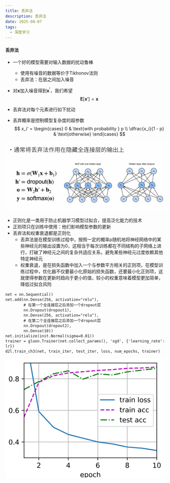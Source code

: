 ```yaml
---
title: 丢弃法
description: 丢弃法
date: 2025-08-07
tags:
  - 深度学习
---
```


#### 丢弃法
* 一个好的模型需要对输入数据的扰动鲁棒
   * 使用有噪音的数据等价于Tikhonov法则
   * 丢弃法：在层之间加入噪音
* 对$\mathbf{x}$加入噪音得到$\mathbf{x^\prime}$，我们希望
$$
\mathbf{E}[\mathbf{x}'] = \mathbf{x}
$$

* 丢弃法对每个元素进行如下扰动
* 丢弃概率是控制模型复杂度的超参数
$$
x_i' = 
\begin{cases} 
0 & \text{with probability } p \\
\dfrac{x_i}{1 - p} & \text{otherwise}
\end{cases}
$$


<img src="/public/丢弃法1.jpg">

* 正则化是一类用于防止机器学习模型过拟合，提高泛化能力的技术
* 正则项只在训练中使用：他们影响模型参数的更新
* 丢弃法和权重衰退都是正则化
   * 丢弃法是在模型训练过程中，按照一定的概率p随机地将神经网络中的某些神经元的输出设置为0，这相当于每次训练都在不同结构的子网络上进行，打破了神经元之间的复杂共适应关系，避免某些神经元过度依赖其他特定神经元
   * 权重衰退，是在损失函数中加入一个与参数平方相关的正则项，在模型训练过程中，优化器不仅要最小化原始的损失函数，还要最小化正则项，这就使得参数在更新时趋向于更小的值，较小的权重意味着模型更加简单，降低过拟合风险

```
net = nn.Sequential()
net.add(nn.Dense(256, activation="relu"),
        # 在第一个全连接层之后添加一个dropout层
        nn.Dropout(dropout1),
        nn.Dense(256, activation="relu"),
        # 在第二个全连接层之后添加一个dropout层
        nn.Dropout(dropout2),
        nn.Dense(10))
net.initialize(init.Normal(sigma=0.01))
trainer = gluon.Trainer(net.collect_params(), 'sgd', {'learning_rate': lr})
d2l.train_ch3(net, train_iter, test_iter, loss, num_epochs, trainer)
```
<img src="/public/丢弃法2.png">
